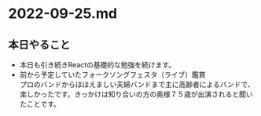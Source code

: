 # 2022-09-25.md
## 本日やること
<ul>
  <li>本日も引き続きReactの基礎的な勉強を続けます。</li>
  <li>前から予定していたフォークソングフェスタ（ライブ）鑑賞</li>
  プロのバンドからほほえましい夫婦バンドまで主に高齢者によるバンドで、楽しかったです。きっかけは知り合いの方の奥様７５歳が出演されると聞いたことです。   
  <br>
  
</ul>

